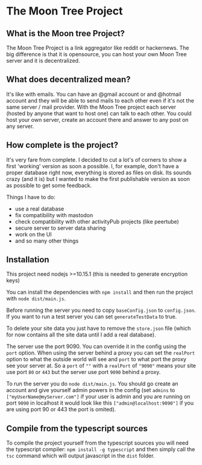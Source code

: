 # The Moon Tree Project

## What is the Moon tree Project?

The Moon Tree Project is a link aggregator like reddit or hackernews. The big difference is that it is opensource, you can host your own Moon Tree server and it is decentralized.

## What does decentralized mean?

It's like with emails. You can have an @gmail account or and @hotmail account and they will be able to send mails to each other even if it's not the same server / mail provider. With the Moon Tree project each server (hosted by anyone that want to host one) can talk to each other. You could host your own server, create an account there and answer to any post on any server.

## How complete is the project?

It's very fare from complete. I decided to cut a lot's of corners to show a first 'working' version as soon a possible. I, for example, don't have a proper database right now, everything is stored as files on disk. Its sounds crazy (and it is) but I wanted to make the first publishable version as soon as possible to get some feedback.

Things I have to do:

- use a real database
- fix compatibility with mastodon
- check compatibility with other activityPub projects (like peertube)
- secure server to server data sharing
- work on the UI
- and so many other things

## Installation

This project need nodejs >=10.15.1 (this is needed to generate encryption keys)

You can install the dependencies with `npm install` and then run the project with `node dist/main.js`.

Before running the server you need to copy `baseConfig.json` to `config.json`. If you want to run a test server you can set  `generateTestData` to true.

To delete your site data you just have to remove the `store.json` file (which for now contains all the site data until I add a real database).

The server use the port 9090. You can override it in the config using the `port` option. When using the server behind a proxy you can set the `realPort` option to what the outside world will see and `port` to what port the proxy see your server at. So a `port` of `""` with a `realPort` of `"9090"` means your site use port `80` or `443` but the server use port `9090` behind a proxy.

To run the server you do `node dist/main.js`. You should go create an account and give yourself admin powers in the config (set `admins` to `["myUserName@myServer.com"]` if your user is admin and you are running on port `9090` in localhost it would look like this `["admin@localhost:9090"]` if you are using port 90 or 443 the port is omited).

## Compile from the typescript sources

To compile the project yourself from the typescript sources you will need the typescript compiler: `npm install -g typescript` and then simply call the `tsc` command which will output javascript in the `dist` folder.